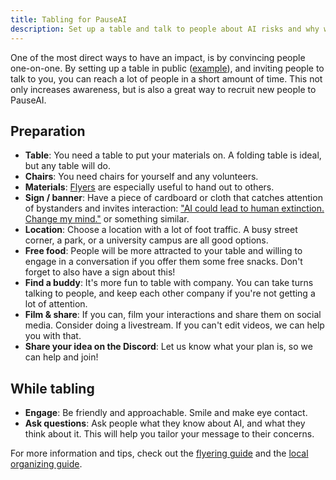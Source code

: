 ```yaml
---
title: Tabling for PauseAI
description: Set up a table and talk to people about AI risks and why we need to pause.
---
```


One of the most direct ways to have an impact, is by convincing people one-on-one.
By setting up a table in public ([example](https://x.com/ChrisGerrby/status/1837537928748351611)), and inviting people to talk to you, you can reach a lot of people in a short amount of time.
This not only increases awareness, but is also a great way to recruit new people to PauseAI.

## Preparation

- **Table**: You need a table to put your materials on. A folding table is ideal, but any table will do.
- **Chairs**: You need chairs for yourself and any volunteers.
- **Materials**: [Flyers](/flyering) are especially useful to hand out to others.
- **Sign / banner**: Have a piece of cardboard or cloth that catches attention of bystanders and invites interaction: ["AI could lead to human extinction. Change my mind."](https://x.com/ChrisGerrby/status/1831039867670991075) or something similar.
- **Location**: Choose a location with a lot of foot traffic. A busy street corner, a park, or a university campus are all good options.
- **Free food**: People will be more attracted to your table and willing to engage in a conversation if you offer them some free snacks. Don't forget to also have a sign about this!
- **Find a buddy**: It's more fun to table with company. You can take turns talking to people, and keep each other company if you're not getting a lot of attention.
- **Film & share**: If you can, film your interactions and share them on social media. Consider doing a livestream. If you can't edit videos, we can help you with that.
- **Share your idea on the Discord**: Let us know what your plan is, so we can help and join!

## While tabling

- **Engage**: Be friendly and approachable. Smile and make eye contact.
- **Ask questions**: Ask people what they know about AI, and what they think about it. This will help you tailor your message to their concerns.

For more information and tips, check out the [flyering guide](/flyering) and the [local organizing guide](local-organizing).
